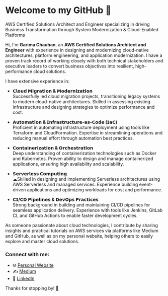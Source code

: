 # Welcome to my GitHub 👋

AWS Certified Solutions Architect and Engineer specializing in driving Business Transformation through System Modernization & Cloud-Enabled Platforms 

Hi, I'm **Garima Chauhan**, an **AWS Certified Solutions Architect and Engineer** with experience in designing and modernizing cloud-native architectures, platform engineering, and application modernization. I have a proven track record of working closely with both technical stakeholders and executive leaders to convert business objectives into resilient, high-performance cloud solutions.

I have extensive experience in:

- **𝗖𝗹𝗼𝘂𝗱 𝗠𝗶𝗴𝗿𝗮𝘁𝗶𝗼𝗻 & 𝗠𝗼𝗱𝗲𝗿𝗻𝗶𝘇𝗮𝘁𝗶𝗼𝗻**  
  Successfully led cloud migration projects, transitioning legacy systems to modern cloud-native architectures. Skilled in assessing existing infrastructure and designing strategies to optimize performance and cost.

- **𝗔𝘂𝘁𝗼𝗺𝗮𝘁𝗶𝗼𝗻 & 𝗜𝗻𝗳𝗿𝗮𝘀𝘁𝗿𝘂𝗰𝘁𝘂𝗿𝗲-𝗮𝘀-𝗖𝗼𝗱𝗲 (𝗜𝗮𝗖)**  
  Proficient in automating infrastructure deployment using tools like Terraform and CloudFormation. Expertise in streamlining operations and reducing manual effort through automation best practices.

- **𝗖𝗼𝗻𝘁𝗮𝗶𝗻𝗲𝗿𝗶𝘇𝗮𝘁𝗶𝗼𝗻 & 𝗢𝗿𝗰𝗵𝗲𝘀𝘁𝗿𝗮𝘁𝗶𝗼𝗻**  
  Deep understanding of containerization technologies such as Docker and Kubernetes. Proven ability to design and manage containerized applications, ensuring high availability and scalability.

- **𝗦𝗲𝗿𝘃𝗲𝗿𝗹𝗲𝘀𝘀 𝗖𝗼𝗺𝗽𝘂𝘁𝗶𝗻𝗴**  
  ☁Skilled in designing and implementing Serverless architectures using AWS Serverless and managed services. Experience building event-driven applications and optimizing workloads for cost and performance.

- **𝗖𝗜/𝗖𝗗 𝗣𝗶𝗽𝗲𝗹𝗶𝗻𝗲𝘀 & 𝗗𝗲𝘃𝗢𝗽𝘀 𝗣𝗿𝗮𝗰𝘁𝗶𝗰𝗲𝘀**  
  Strong background in building and maintaining CI/CD pipelines for seamless application delivery. Experience with tools like Jenkins, GitLab CI, and GitHub Actions to enable faster development cycles.

As someone passionate about cloud technologies, I contribute by sharing insights and practical tutorials on AWS services via platforms like Medium and GitHub, as well as on my personal website, helping others to easily explore and master cloud solutions.

### Connect with me:
- 🌐 [Personal Website](https://cloud.garimachauhan.com/)
- ✍️ [Medium](https://medium.com/@garimachauhan1893)
- 💼 [LinkedIn](https://www.linkedin.com/in/garimachauhan18/)

Thanks for stopping by! 🚀
